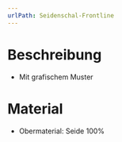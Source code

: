 ```yaml
---
urlPath: Seidenschal-Frontline
---
```


# Beschreibung

- Mit grafischem Muster

# Material

- Obermaterial: Seide 100%
